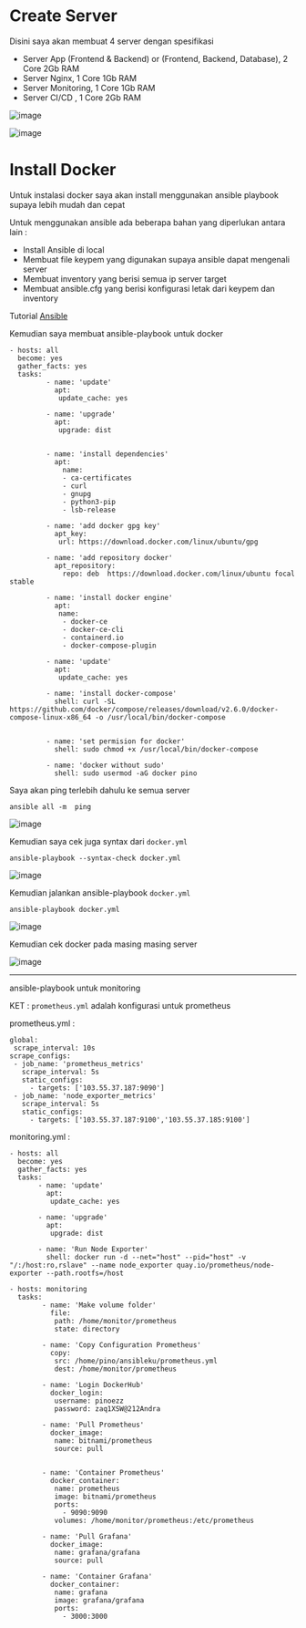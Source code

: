 # Create Server

Disini saya akan membuat 4 server dengan spesifikasi

- Server App (Frontend & Backend) or (Frontend, Backend, Database), 2 Core 2Gb RAM
- Server Nginx, 1 Core 1Gb RAM
- Server Monitoring, 1 Core 1Gb RAM
- Server CI/CD , 1 Core 2Gb RAM


![image](https://user-images.githubusercontent.com/106061407/175889635-2a0bec49-78bb-45dc-84ff-9b9b9bd48fd9.png)

![image](https://user-images.githubusercontent.com/106061407/175891816-565a6edd-584a-4d52-8645-cbd1d2bc8ae1.png)

# Install Docker

Untuk instalasi docker saya akan install menggunakan ansible playbook supaya lebih mudah dan cepat

Untuk menggunakan ansible ada beberapa bahan yang diperlukan antara lain :



- Install Ansible di local
- Membuat file keypem yang digunakan supaya ansible dapat mengenali server
- Membuat inventory yang berisi semua ip server target
- Membuat ansible.cfg yang berisi konfigurasi letak dari keypem dan inventory

Tutorial [Ansible](https://github.com/pinoezz/DevOps/tree/master/Stage-2/Week-3/Day-1%262)

Kemudian saya membuat ansible-playbook untuk docker

```
- hosts: all
  become: yes
  gather_facts: yes
  tasks:
         - name: 'update'
           apt:
            update_cache: yes

         - name: 'upgrade'
           apt:
            upgrade: dist


         - name: 'install dependencies'
           apt:
             name:
             - ca-certificates
             - curl
             - gnupg
             - python3-pip
             - lsb-release

         - name: 'add docker gpg key'
           apt_key:
            url: https://download.docker.com/linux/ubuntu/gpg

         - name: 'add repository docker'
           apt_repository:
             repo: deb  https://download.docker.com/linux/ubuntu focal stable

         - name: 'install docker engine'
           apt: 
            name:
             - docker-ce
             - docker-ce-cli
             - containerd.io
             - docker-compose-plugin

         - name: 'update'
           apt:
            update_cache: yes

         - name: 'install docker-compose'
           shell: curl -SL https://github.com/docker/compose/releases/download/v2.6.0/docker-compose-linux-x86_64 -o /usr/local/bin/docker-compose


         - name: 'set permision for docker'
           shell: sudo chmod +x /usr/local/bin/docker-compose
        
         - name: 'docker without sudo'
           shell: sudo usermod -aG docker pino
```

Saya akan ping terlebih dahulu ke semua server 

```
ansible all -m  ping
```

![image](https://user-images.githubusercontent.com/106061407/176083574-8a68659c-7465-4543-a468-281e7080cf77.png)

Kemudian saya cek juga syntax dari `docker.yml`

```
ansible-playbook --syntax-check docker.yml
```

![image](https://user-images.githubusercontent.com/106061407/176083673-79479176-39ef-42e1-95cb-5aaf313a2d09.png)

Kemudian jalankan ansible-playbook `docker.yml`

```
ansible-playbook docker.yml 
```

![image](https://user-images.githubusercontent.com/106061407/176085324-81718a09-cafe-4182-9ae2-fe3a1d56109f.png)

Kemudian cek docker pada masing masing server 

![image](https://user-images.githubusercontent.com/106061407/176085583-5e6c6a0e-8ed7-4e81-a401-60663ccc5695.png)

-----------------------------------------


ansible-playbook untuk monitoring

KET : `prometheus.yml` adalah konfigurasi untuk prometheus

prometheus.yml :

```
global:
 scrape_interval: 10s
scrape_configs:
 - job_name: 'prometheus_metrics'
   scrape_interval: 5s
   static_configs:
     - targets: ['103.55.37.187:9090']
 - job_name: 'node_exporter_metrics'
   scrape_interval: 5s
   static_configs:  
     - targets: ['103.55.37.187:9100','103.55.37.185:9100']
```

monitoring.yml :

```
- hosts: all
  become: yes
  gather_facts: yes
  tasks:
       - name: 'update'
         apt:
          update_cache: yes

       - name: 'upgrade'
         apt:
          upgrade: dist

       - name: 'Run Node Exporter'
         shell: docker run -d --net="host" --pid="host" -v "/:/host:ro,rslave" --name node_exporter quay.io/prometheus/node-exporter --path.rootfs=/host

- hosts: monitoring
  tasks:
        - name: 'Make volume folder'
          file:
           path: /home/monitor/prometheus
           state: directory

        - name: 'Copy Configuration Prometheus'
          copy:
           src: /home/pino/ansibleku/prometheus.yml
           dest: /home/monitor/prometheus

        - name: 'Login DockerHub'
          docker_login:
           username: pinoezz
           password: zaq1XSW@212Andra

        - name: 'Pull Prometheus'
          docker_image:
           name: bitnami/prometheus
           source: pull
           

        - name: 'Container Prometheus'
          docker_container:
           name: prometheus
           image: bitnami/prometheus
           ports:
             - 9090:9090
           volumes: /home/monitor/prometheus:/etc/prometheus

        - name: 'Pull Grafana'
          docker_image:
           name: grafana/grafana    
           source: pull

        - name: 'Container Grafana'
          docker_container:
           name: grafana
           image: grafana/grafana
           ports:
             - 3000:3000
 ```
 
 
